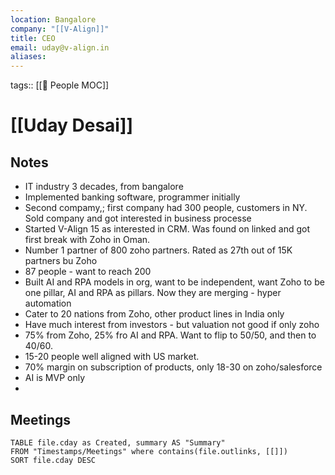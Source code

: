 ```yaml
---
location: Bangalore
company: "[[V-Align]]"
title: CEO
email: uday@v-align.in
aliases:
---
```

tags:: [[👥 People MOC]]

# [[Uday Desai]]

## Notes
- IT industry 3 decades, from bangalore
- Implemented banking software, programmer initially
- Second compamy,; first company had 300 people, customers in NY. Sold company and got interested in business processe
- Started V-Align 15 as interested in CRM. Was found on linked and got first break with Zoho in Oman.
- Number 1 partner of 800 zoho partners. Rated as 27th out of 15K partners bu Zoho
- 87 people - want to reach 200
- Built AI and RPA models in org, want to be independent, want Zoho to be one pillar, AI and RPA as pillars. Now they are merging - hyper automation
- Cater to 20 nations from Zoho, other product lines in India only
- Have much interest from investors - but valuation not good if only zoho
- 75% from Zoho, 25% fro AI and RPA. Want to flip to 50/50, and then to 40/60.
- 15-20 people well aligned with US market.
- 70% margin on subscription of products, only 18-30 on zoho/salesforce
- AI is MVP only
- 

## Meetings
```dataview
TABLE file.cday as Created, summary AS "Summary"
FROM "Timestamps/Meetings" where contains(file.outlinks, [[]])
SORT file.cday DESC
```